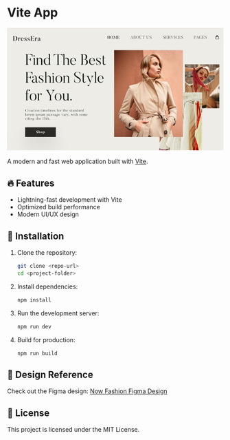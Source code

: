 # Vite App

![Preview](https://github.com/assim9/DressEra/blob/main/public/perview.png)

A modern and fast web application built with [Vite](https://vitejs.dev/).

## 🔥 Features
- Lightning-fast development with Vite
- Optimized build performance
- Modern UI/UX design

## 🚀 Installation

1. Clone the repository:
   ```sh
   git clone <repo-url>
   cd <project-folder>
   ```
2. Install dependencies:
   ```sh
   npm install
   ```
3. Run the development server:
   ```sh
   npm run dev
   ```
4. Build for production:
   ```sh
   npm run build
   ```

## 🎨 Design Reference
Check out the Figma design:
[Now Fashion Figma Design](https://www.figma.com/design/xQWxOATSeBQjmprYUV8F9a/Now-Fashion?node-id=0-1&t=CeAUoegVAQUgSuSq-1)

## 📄 License
This project is licensed under the MIT License.

